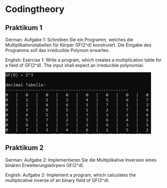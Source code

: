 # Codingtheory

## Praktikum 1
German:
Aufgabe 1: Schreiben Sie ein Programm, welches die Multiplikationstabellen für Körper GF(2^d) konstruiert. 
Die Eingabe des Programms soll das irreduzible Polynom erwarten.

English:
Exercise 1: Write a program, which creates a multiplication table for a field of GF(2^d).
The input shall expect an irreducible polynomial.

![Result](https://github.com/dekorlp/Codingtheory/blob/main/Ressources/practical1_result.PNG)

## Praktikum 2
German:
Aufgabe 2: Implementieren Sie die Multiplikative Inversion eines binären Erweiterungskörpers GF(2^d).

English:
Aufgabe 2: Implement a program, which calculates the multiplicative inverse of an binary field of GF(2^d).

